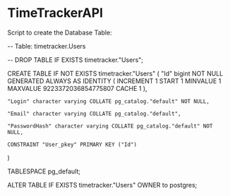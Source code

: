 # TimeTrackerAPI


Script to create the Database Table:

-- Table: timetracker.Users

-- DROP TABLE IF EXISTS timetracker."Users";

CREATE TABLE IF NOT EXISTS timetracker."Users"
(
    "Id" bigint NOT NULL GENERATED ALWAYS AS IDENTITY ( INCREMENT 1 START 1 MINVALUE 1 MAXVALUE 9223372036854775807 CACHE 1 ),
    
    "Login" character varying COLLATE pg_catalog."default" NOT NULL,
    
    "Email" character varying COLLATE pg_catalog."default",
    
    "PasswordHash" character varying COLLATE pg_catalog."default" NOT NULL,
    
    CONSTRAINT "User_pkey" PRIMARY KEY ("Id")
)

TABLESPACE pg_default;

ALTER TABLE IF EXISTS timetracker."Users"
    OWNER to postgres;
